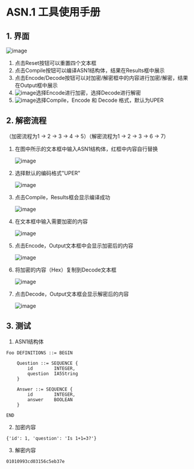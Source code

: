 # ASN.1 工具使用手册

## 1. 界面

![image](https://user-images.githubusercontent.com/69131973/199273338-be96a520-2a45-4bfb-8ebf-2c0972d5e2da.png)

   1. 点击Reset按钮可以重置四个文本框
   2. 点击Compile按钮可以编译ASN1结构体，结果在Results框中展示
   3. 点击Encode/Decode按钮可以对加密/解密框中的内容进行加密/解密，结果在Output框中展示
   4. ![image](https://user-images.githubusercontent.com/69131973/199273491-43974561-56b4-4c68-b30d-c0a4a0a2399a.png)选择Encode进行加密，选择Decode进行解密
   5. ![image](https://user-images.githubusercontent.com/69131973/199273513-4e047201-4fd1-4b4b-be34-0f634a6e1c7c.png)选择Compile，Encode 和 Decode 格式，默认为UPER



## 2. 解密流程
   （加密流程为1 -> 2 -> 3 -> 4 -> 5）（解密流程为1 -> 2 -> 3 -> 6 -> 7）

   1. 在图中所示的文本框中输入ASN1结构体，红框中内容自行替换

      ![image](https://user-images.githubusercontent.com/69131973/199273553-6bef2f3f-142b-46f5-a1f4-095c4d7340a5.png)

   2. 选择默认的编码格式"UPER"
      
      ![image](https://user-images.githubusercontent.com/69131973/199273604-0026eba3-7e35-41a0-9d5f-316bb1ca706a.png)
      
   3. 点击Compile，Results框会显示编译成功
   
      ![image](https://user-images.githubusercontent.com/69131973/199273646-55fd4387-8c15-4df4-9235-3b5753b93bdc.png)
   
   4. 在文本框中输入需要加密的内容
   
      ![image](https://user-images.githubusercontent.com/69131973/199273664-acff16f6-e73c-4a5a-9f7d-f7ae6e9a214d.png)
   
   5. 点击Encode，Output文本框中会显示加密后的内容
   
      ![image](https://user-images.githubusercontent.com/69131973/199273681-b603c646-c82b-4a47-96af-9e16245e8d97.png)
      
   6. 将加密的内容（Hex）复制到Decode文本框
   
      ![image](https://user-images.githubusercontent.com/69131973/199273714-c7b16e6c-9956-4089-96ba-96450dcd179c.png)
   
   7. 点击Decode，Output文本框会显示解密后的内容
   
      ![image](https://user-images.githubusercontent.com/69131973/199273751-07e15b68-e4f7-47b8-917a-85a528126794.png)

## 3. 测试

   1. ASN1结构体

   ```
   Foo DEFINITIONS ::= BEGIN
   
       Question ::= SEQUENCE {
           id        INTEGER,
           question  IA5String
       }
   
       Answer ::= SEQUENCE {
           id        INTEGER,
           answer    BOOLEAN
       }
   
   END
   ```

   2. 加密内容

   ```
   {'id': 1, 'question': 'Is 1+1=3?'}
   ```

   3. 解密内容

   ```
   01010993cd03156c5eb37e
   ```

